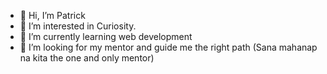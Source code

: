 - 👋 Hi, I’m Patrick
- 👀 I’m interested in Curiosity.
- 🌱 I’m currently learning web development
- 💞️ I’m looking for my mentor and guide me the right path (Sana mahanap na kita the one and only mentor)

<!---
BastaSiPatrick/BastaSiPatrick is a ✨ special ✨ repository because its `README.md` (this file) appears on your GitHub profile.
You can click the Preview link to take a look at your changes.
--->
